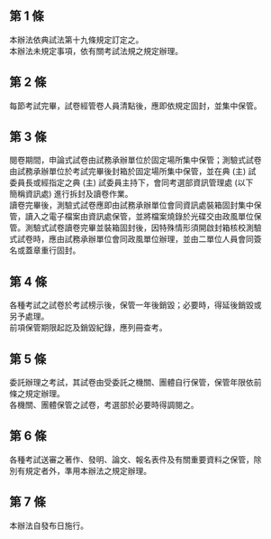 第 1 條
-------
本辦法依典試法第十九條規定訂定之。  
本辦法未規定事項，依有關考試法規之規定辦理。

第 2 條
-------
每節考試完畢，試卷經管卷人員清點後，應即依規定固封，並集中保管。

第 3 條
-------
閱卷期間，申論式試卷由試務承辦單位於固定場所集中保管；測驗式試卷  
由試務承辦單位於考試完畢後封箱於固定場所集中保管，並在典 (主) 試  
委員長或經指定之典 (主) 試委員主持下，會同考選部資訊管理處 (以下  
簡稱資訊處) 進行拆封及讀卷作業。  
讀卷完畢後，測驗式試卷應即由試務承辦單位會同資訊處裝箱固封集中保  
管，讀入之電子檔案由資訊處保管，並將檔案燒錄於光碟交由政風單位保  
管。測驗式試卷讀卷完畢並裝箱固封後，因特殊情形須開啟封箱核校測驗  
式試卷時，應由試務承辦單位會同政風單位辦理，並由二單位人員會同簽  
名或蓋章重行固封。

第 4 條
-------
各種考試之試卷於考試榜示後，保管一年後銷毀；必要時，得延後銷毀或  
另予處理。  
前項保管期限起訖及銷毀紀錄，應列冊查考。

第 5 條
-------
委託辦理之考試，其試卷由受委託之機關、團體自行保管，保管年限依前  
條之規定辦理。  
各機關、團體保管之試卷，考選部於必要時得調閱之。

第 6 條
-------
各種考試送審之著作、發明、論文、報名表件及有關重要資料之保管，除  
別有規定者外，準用本辦法之規定辦理。

第 7 條
-------
本辦法自發布日施行。

